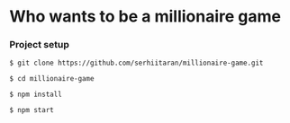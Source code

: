 # Who wants to be a millionaire game

### Project setup
  `$ git clone https://github.com/serhiitaran/millionaire-game.git`
  
  `$ cd millionaire-game`  
  
  `$ npm install`  
  
  `$ npm start`  
